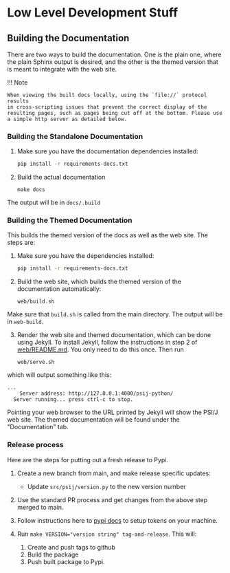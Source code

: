 # Low Level Development Stuff

## Building the Documentation

There are two ways to build the documentation. One is the plain one, where
the plain Sphinx output is desired, and the other is the themed version that
is meant to integrate with the web site.

!!! Note

    When viewing the built docs locally, using the `file://` protocol results
    in cross-scripting issues that prevent the correct display of the
    resulting pages, such as pages being cut off at the bottom. Please use
    a simple http server as detailed below.

### Building the Standalone Documentation

1. Make sure you have the documentation dependencies installed:
    ```sh
    pip install -r requirements-docs.txt
    ```

2.  Build the actual documentation
    ```
    make docs
    ```

The output will be in `docs/.build`


### Building the Themed Documentation

This builds the themed version of the docs as well as the web site. The steps
are:

1. Make sure you have the dependencies installed:
    ```sh
    pip install -r requirements-docs.txt
    ```

2. Build the web site, which builds the themed version of the documentation
automatically:
    ```
    web/build.sh
    ```

Make sure that `build.sh` is called from the main directory. The output will
be in `web-build`.

3. Render the web site and themed documentation, which can be done using Jekyll.
To install Jekyll, follow the instructions in step 2 of 
[web/README.md](web/README.md). You only need to do this once. Then run

    ```
    web/serve.sh
    ```

which will output something like this:
```
...
    Server address: http://127.0.0.1:4000/psij-python/
  Server running... press ctrl-c to stop.
```

Pointing your web browser to the URL printed by Jekyll will show the PSI/J
web site. The themed documentation will be found under the "Documentation"
tab.


### Release process

Here are the steps for putting out a fresh release to Pypi.

1. Create a new branch from main, and make release specific updates:
    * Update `src/psij/version.py` to the new version number

2. Use the standard PR process and get changes from the above step merged to main.

3. Follow instructions here to [pypi docs](https://pypi.org/help/#apitoken) to
   setup tokens on your machine.

4. Run `make VERSION="version string" tag-and-release`. This will:
    1. Create and push tags to github
    2. Build the package
    3. Push built package to Pypi.
